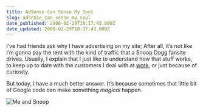 ```yaml
---
title: AdSense Can Sense My Soul
slug: adsense_can_sense_my_soul
date_published: 2008-02-29T18:17:43.000Z
date_updated: 2008-02-29T18:17:43.000Z
---
```


I’ve had friends ask why I have advertising on my site; After all, it’s not like I’m gonna pay the rent with the kind of traffic that a Snoop Dogg fansite drives. Usually, I explain that I just like to understand how that stuff works, to keep up to date with the customers I deal with at [work](http://www.sixapart.com/), or just because of curiosity.

But today, I have a much better answer. It’s because sometimes that little bit of Google code can make something *magical* happen.

![Me and Snoop](/images/me-and-snoop.jpg)
